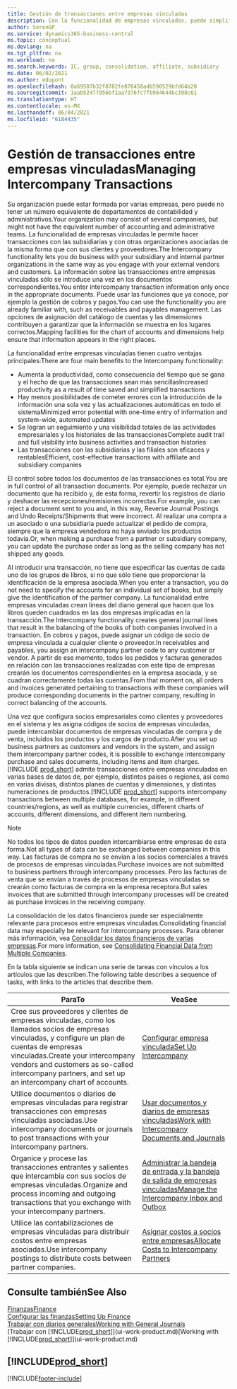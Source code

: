 ```yaml
---
title: Gestión de transacciones entre empresas vinculadas
description: Con la funcionalidad de empresas vinculadas, puede simplificar los procesos y transacciones empresariales entre empresas de la misma organización.
author: SorenGP
ms.service: dynamics365-business-central
ms.topic: conceptual
ms.devlang: na
ms.tgt_pltfrm: na
ms.workload: na
ms.search.keywords: IC, group, consolidation, affiliate, subsidiary
ms.date: 06/02/2021
ms.author: edupont
ms.openlocfilehash: 0a69507b32f8782fe876458adb590529bfd64b20
ms.sourcegitcommit: 1aab52477956bf1aa7376fc7fb984644bc398c61
ms.translationtype: HT
ms.contentlocale: es-MX
ms.lasthandoff: 06/04/2021
ms.locfileid: "6184435"
---
```

# <a name="managing-intercompany-transactions"></a><span data-ttu-id="ff52e-103">Gestión de transacciones entre empresas vinculadas</span><span class="sxs-lookup"><span data-stu-id="ff52e-103">Managing Intercompany Transactions</span></span>

<span data-ttu-id="ff52e-104">Su organización puede estar formada por varias empresas, pero puede no tener un número equivalente de departamentos de contabilidad y administrativos.</span><span class="sxs-lookup"><span data-stu-id="ff52e-104">Your organization may consist of several companies, but might not have the equivalent number of accounting and administrative teams.</span></span> <span data-ttu-id="ff52e-105">La funcionalidad de empresas vinculadas le permite hacer transacciones con las subsidiarias y con otras organizaciones asociadas de la misma forma que con sus clientes y proveedores.</span><span class="sxs-lookup"><span data-stu-id="ff52e-105">The Intercompany functionality lets you do business with your subsidiary and internal partner organizations in the same way as you engage with your external vendors and customers.</span></span> <span data-ttu-id="ff52e-106">La información sobre las transacciones entre empresas vinculadas sólo se introduce una vez en los documentos correspondientes.</span><span class="sxs-lookup"><span data-stu-id="ff52e-106">You enter intercompany transaction information only once in the appropriate documents.</span></span> <span data-ttu-id="ff52e-107">Puede usar las funciones que ya conoce, por ejemplo la gestión de cobros y pagos.</span><span class="sxs-lookup"><span data-stu-id="ff52e-107">You can use the functionality you are already familiar with, such as receivables and payables management.</span></span> <span data-ttu-id="ff52e-108">Las opciones de asignación del catálogo de cuentas y las dimensiones contribuyen a garantizar que la información se muestra en los lugares correctos.</span><span class="sxs-lookup"><span data-stu-id="ff52e-108">Mapping facilities for the chart of accounts and dimensions help ensure that information appears in the right places.</span></span>  

<span data-ttu-id="ff52e-109">La funcionalidad entre empresas vinculadas tienen cuatro ventajas principales:</span><span class="sxs-lookup"><span data-stu-id="ff52e-109">There are four main benefits to the Intercompany functionality:</span></span>  

- <span data-ttu-id="ff52e-110">Aumenta la productividad, como consecuencia del tiempo que se gana y el hecho de que las transacciones sean más sencillas</span><span class="sxs-lookup"><span data-stu-id="ff52e-110">Increased productivity as a result of time saved and simplified transactions</span></span>  
- <span data-ttu-id="ff52e-111">Hay menos posibilidades de cometer errores con la introducción de la información una sola vez y las actualizaciones automáticas en todo el sistema</span><span class="sxs-lookup"><span data-stu-id="ff52e-111">Minimized error potential with one-time entry of information and system-wide, automated updates</span></span>  
- <span data-ttu-id="ff52e-112">Se logran un seguimiento y una visibilidad totales de las actividades empresariales y los historiales de las transacciones</span><span class="sxs-lookup"><span data-stu-id="ff52e-112">Complete audit trail and full visibility into business activities and transaction histories</span></span>  
- <span data-ttu-id="ff52e-113">Las transacciones con las subsidiarias y las filiales son eficaces y rentables</span><span class="sxs-lookup"><span data-stu-id="ff52e-113">Efficient, cost-effective transactions with affiliate and subsidiary companies</span></span>  

<span data-ttu-id="ff52e-114">El control sobre todos los documentos de las transacciones es total.</span><span class="sxs-lookup"><span data-stu-id="ff52e-114">You are in full control of all transaction documents.</span></span> <span data-ttu-id="ff52e-115">Por ejemplo, puede rechazar un documento que ha recibido y, de esta forma, revertir los registros de diario y deshacer las recepciones/remisiones incorrectas.</span><span class="sxs-lookup"><span data-stu-id="ff52e-115">For example, you can reject a document sent to you and, in this way, Reverse Journal Postings and Undo Receipts/Shipments that were incorrect.</span></span> <span data-ttu-id="ff52e-116">Al realizar una compra a un asociado o una subsidiaria puede actualizar el pedido de compra, siempre que la empresa vendedora no haya enviado los productos todavía.</span><span class="sxs-lookup"><span data-stu-id="ff52e-116">Or, when making a purchase from a partner or subsidiary company, you can update the purchase order as long as the selling company has not shipped any goods.</span></span>  

<span data-ttu-id="ff52e-117">Al introducir una transacción, no tiene que especificar las cuentas de cada uno de los grupos de libros, si no que sólo tiene que proporcionar la identificación de la empresa asociada.</span><span class="sxs-lookup"><span data-stu-id="ff52e-117">When you enter a transaction, you do not need to specify the accounts for an individual set of books, but simply give the identification of the partner company.</span></span> <span data-ttu-id="ff52e-118">La funcionalidad entre empresas vinculadas crean líneas del diario general que hacen que los libros queden cuadrados en las dos empresas implicadas en la transacción.</span><span class="sxs-lookup"><span data-stu-id="ff52e-118">The Intercompany functionality creates general journal lines that result in the balancing of the books of both companies involved in a transaction.</span></span> <span data-ttu-id="ff52e-119">En cobros y pagos, puede asignar un código de socio de empresa vinculada a cualquier cliente o proveedor.</span><span class="sxs-lookup"><span data-stu-id="ff52e-119">In receivables and payables, you assign an intercompany partner code to any customer or vendor.</span></span> <span data-ttu-id="ff52e-120">A partir de ese momento, todos los pedidos y facturas generados en relación con las transacciones realizadas con este tipo de empresas crearán los documentos correspondientes en la empresa asociada, y se cuadran correctamente todas las cuentas.</span><span class="sxs-lookup"><span data-stu-id="ff52e-120">From that moment on, all orders and invoices generated pertaining to transactions with these companies will produce corresponding documents in the partner company, resulting in correct balancing of the accounts.</span></span>  

<span data-ttu-id="ff52e-121">Una vez que configura socios empresariales como clientes y proveedores en el sistema y les asigna códigos de socios de empresas vinculadas, puede intercambiar documentos de empresas vinculadas de compra y de venta, incluidos los productos y los cargos de producto.</span><span class="sxs-lookup"><span data-stu-id="ff52e-121">After you set up business partners as customers and vendors in the system, and assign them intercompany partner codes, it is possible to exchange intercompany purchase and sales documents, including items and item charges.</span></span> <span data-ttu-id="ff52e-122">[!INCLUDE [prod_short](includes/prod_short.md)] admite transacciones entre empresas vinculadas en varias bases de datos de, por ejemplo, distintos países o regiones, así como en varias divisas, distintos planes de cuentas y dimensiones, y distintas numeraciones de productos.</span><span class="sxs-lookup"><span data-stu-id="ff52e-122">[!INCLUDE [prod_short](includes/prod_short.md)] supports intercompany transactions between multiple databases, for example, in different countries/regions, as well as multiple currencies, different charts of accounts, different dimensions, and different item numbering.</span></span>  

> [!NOTE]
> <span data-ttu-id="ff52e-123">No todos los tipos de datos pueden intercambiarse entre empresas de esta forma.</span><span class="sxs-lookup"><span data-stu-id="ff52e-123">Not all types of data can be exchanged between companies in this way.</span></span> <span data-ttu-id="ff52e-124">Las facturas de compra no se envían a los socios comerciales a través de procesos de empresas vinculadas.</span><span class="sxs-lookup"><span data-stu-id="ff52e-124">Purchase invoices are not submitted to business partners through intercompany processes.</span></span> <span data-ttu-id="ff52e-125">Pero las facturas de venta que se envían a través de procesos de empresas vinculadas se crearán como facturas de compra en la empresa receptora.</span><span class="sxs-lookup"><span data-stu-id="ff52e-125">But sales invoices that are submitted through intercompany processes will be created as purchase invoices in the receiving company.</span></span>

<span data-ttu-id="ff52e-126">La consolidación de los datos financieros puede ser especialmente relevante para procesos entre empresas vinculadas.</span><span class="sxs-lookup"><span data-stu-id="ff52e-126">Consolidating financial data may especially be relevant for intercompany processes.</span></span> <span data-ttu-id="ff52e-127">Para obtener más información, vea [Consolidar los datos financieros de varias empresas](finance-consolidated-company-reporting.md).</span><span class="sxs-lookup"><span data-stu-id="ff52e-127">For more information, see [Consolidating Financial Data from Multiple Companies](finance-consolidated-company-reporting.md).</span></span>

<span data-ttu-id="ff52e-128">En la tabla siguiente se indican una serie de tareas con vínculos a los artículos que las describen.</span><span class="sxs-lookup"><span data-stu-id="ff52e-128">The following table describes a sequence of tasks, with links to the articles that describe them.</span></span>

|<span data-ttu-id="ff52e-129">Para</span><span class="sxs-lookup"><span data-stu-id="ff52e-129">To</span></span> |<span data-ttu-id="ff52e-130">Vea</span><span class="sxs-lookup"><span data-stu-id="ff52e-130">See</span></span>|
|---|---|
|<span data-ttu-id="ff52e-131">Cree sus proveedores y clientes de empresas vinculadas, como los llamados socios de empresas vinculadas, y configure un plan de cuentas de empresas vinculadas.</span><span class="sxs-lookup"><span data-stu-id="ff52e-131">Create your intercompany vendors and customers as so-called intercompany partners, and set up an intercompany chart of accounts.</span></span>|[<span data-ttu-id="ff52e-132">Configurar empresa vinculada</span><span class="sxs-lookup"><span data-stu-id="ff52e-132">Set Up Intercompany</span></span>](intercompany-how-setup.md)|
|<span data-ttu-id="ff52e-133">Utilice documentos o diarios de empresas vinculadas para registrar transacciones con empresas vinculadas asociadas.</span><span class="sxs-lookup"><span data-stu-id="ff52e-133">Use intercompany documents or journals to post transactions with your intercompany partners.</span></span>|[<span data-ttu-id="ff52e-134">Usar documentos y diarios de empresas vinculadas</span><span class="sxs-lookup"><span data-stu-id="ff52e-134">Work with Intercompany Documents and Journals</span></span>](intercompany-how-work-documents-journals.md)|
|<span data-ttu-id="ff52e-135">Organice y procese las transacciones entrantes y salientes que intercambia con sus socios de empresas vinculadas.</span><span class="sxs-lookup"><span data-stu-id="ff52e-135">Organize and process incoming and outgoing transactions that you exchange with your intercompany partners.</span></span>|[<span data-ttu-id="ff52e-136">Administrar la bandeja de entrada y la bandeja de salida de empresas vinculadas</span><span class="sxs-lookup"><span data-stu-id="ff52e-136">Manage the Intercompany Inbox and Outbox</span></span>](intercompany-how-manage-intercompany-inbox.md)|
|<span data-ttu-id="ff52e-137">Utilice las contabilizaciones de empresas vinculadas para distribuir costos entre empresas asociadas.</span><span class="sxs-lookup"><span data-stu-id="ff52e-137">Use intercompany postings to distribute costs between partner companies.</span></span>|[<span data-ttu-id="ff52e-138">Asignar costos a socios entre empresas</span><span class="sxs-lookup"><span data-stu-id="ff52e-138">Allocate Costs to Intercompany Partners</span></span>](intercompany-allocate-costs.md)|

## <a name="see-also"></a><span data-ttu-id="ff52e-139">Consulte también</span><span class="sxs-lookup"><span data-stu-id="ff52e-139">See Also</span></span>

[<span data-ttu-id="ff52e-140">Finanzas</span><span class="sxs-lookup"><span data-stu-id="ff52e-140">Finance</span></span>](finance.md)  
[<span data-ttu-id="ff52e-141">Configurar las finanzas</span><span class="sxs-lookup"><span data-stu-id="ff52e-141">Setting Up Finance</span></span>](finance-setup-finance.md)  
[<span data-ttu-id="ff52e-142">Trabajar con diarios generales</span><span class="sxs-lookup"><span data-stu-id="ff52e-142">Working with General Journals</span></span>](ui-work-general-journals.md)  
<span data-ttu-id="ff52e-143">[Trabajar con [!INCLUDE[prod_short](includes/prod_short.md)]](ui-work-product.md)</span><span class="sxs-lookup"><span data-stu-id="ff52e-143">[Working with [!INCLUDE[prod_short](includes/prod_short.md)]](ui-work-product.md)</span></span>

## [!INCLUDE[prod_short](includes/free_trial_md.md)]  


[!INCLUDE[footer-include](includes/footer-banner.md)]